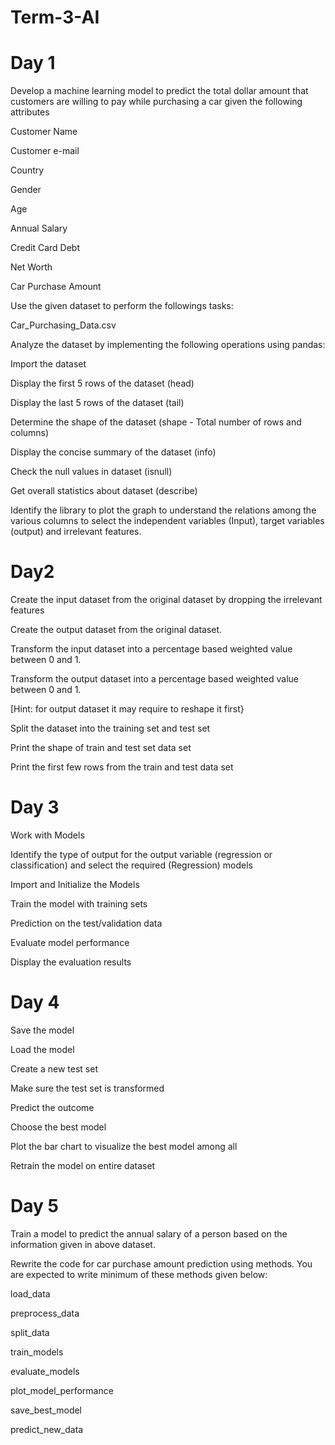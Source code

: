 # Term-3-AI


# Day 1
Develop a machine learning model to predict the total dollar amount that customers 
are willing to pay while purchasing a car given the following attributes

Customer Name

Customer e-mail

Country

Gender

Age

Annual Salary

Credit Card Debt

Net Worth

Car Purchase Amount

Use the given dataset to perform the followings tasks:

Car_Purchasing_Data.csv

Analyze the dataset by implementing the following operations using pandas:

Import the dataset

Display the first 5 rows of the dataset (head)

Display the last 5 rows of the dataset (tail)

Determine the shape of the dataset (shape - Total number of rows and columns)

Display the concise summary of the dataset (info)

Check the null values in dataset (isnull)

Get overall statistics about dataset (describe)

Identify the library to plot the graph to understand the relations among the various columns to select the independent variables (Input), target variables (output) and irrelevant features.

# Day2

Create the input dataset from the original dataset by dropping the irrelevant features

Create the output dataset from the original dataset.

Transform the input dataset into a percentage based weighted value between 0 and 1.

Transform the output dataset into a percentage based weighted value between 0 and 1.

[Hint: for output dataset it may require to reshape it first}

Split the dataset into the training set and test set

Print the shape of train and test set data set

Print the first few rows from the train and test data set

# Day 3
Work with Models

Identify the type of output for the output variable (regression or classification) and select the required (Regression) models

Import and Initialize the Models

Train the model with training sets

Prediction on the test/validation data

Evaluate model performance

Display the evaluation results

# Day 4
Save the model

Load the model

Create a new test set

Make sure the test set is transformed

Predict the outcome

Choose the best model

Plot the bar chart to visualize the best model among all

Retrain the model on entire dataset

# Day 5

Train a model to predict the annual salary of a person based on the information given in above dataset.

Rewrite the code for car purchase amount prediction using methods. You are expected to write minimum of these methods given below:

load_data

preprocess_data

split_data

train_models

evaluate_models

plot_model_performance

save_best_model

predict_new_data

